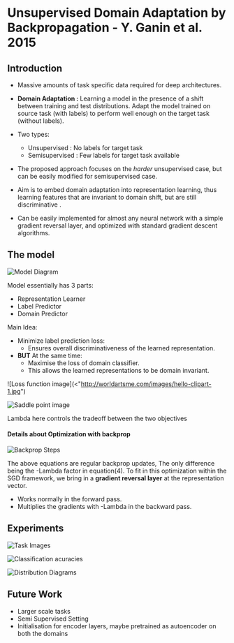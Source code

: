 # Unsupervised Domain Adaptation by Backpropagation - Y. Ganin et al. 2015  

## Introduction

- Massive amounts of task specific data required for deep architectures.
- **Domain Adaptation :** Learning a model in the presence of a shift between training and test distributions. Adapt the model trained on source task (with labels) to perform well enough on the target task (without labels).
- Two types:
   - Unsupervised : No labels for target task
   - Semisupervised : Few labels for target task available
   
- The proposed approach focuses on the *harder* unsupervised case, but can be easily modified for semisupervised case.
- Aim is to embed domain adaptation into representation learning, thus learning features that are invariant to domain shift, but are still discriminative .
- Can be easily implemented for almost any neural network with a simple gradient reversal layer, and optimized with standard gradient descent algorithms.

## The model

![Model Diagram](https://pasteboard.co/I7DQFLR.png)

Model essentially has 3 parts:
  - Representation Learner
  - Label Predictor
  - Domain Predictor

Main Idea:
  - Minimize label prediction loss:
    + Ensures overall discriminativeness of the learned representation.
  - **BUT** At the same time:
    + Maximise the loss of domain classifier.
    + This allows the learned representations to be domain invariant.

![Loss function image](<"http://worldartsme.com/images/hello-clipart-1.jpg")

![Saddle point image]()

Lambda here controls the tradeoff between the two objectives

#### Details about Optimization with backprop

![Backprop Steps]()

The above equations are regular backprop updates, The only difference being the -Lambda factor in equation(4).
To fit in this optimization within the SGD framework, we bring in a **gradient reversal layer** at the representation vector.
  - Works normally in the forward pass.
  - Multiplies the gradients with -Lambda in the backward pass.

## Experiments

![Task Images]()

![Classification acuracies]()

![Distribution Diagrams]()

## Future Work

- Larger scale tasks
- Semi Supervised Setting
- Initialisation for encoder layers, maybe pretrained as autoencoder on both the domains


